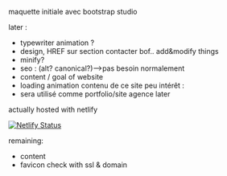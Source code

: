 maquette initiale avec bootstrap studio

later :
- typewriter animation ? 
- design, HREF sur section contacter bof.. add&modify things
- minify?
- seo : (alt? canonical?)-->pas besoin normalement 
- content / goal of website
- loading animation
contenu de ce site peu intérêt :
- sera utilisé comme portfolio/site agence later




actually hosted with netlify 

[![Netlify Status](https://api.netlify.com/api/v1/badges/98bac512-c5f2-4a5f-803a-99fb55656251/deploy-status)](https://app.netlify.com/sites/nifty-poitras-3cb426/deploys)

remaining:
- content 
- favicon check with ssl & domain

